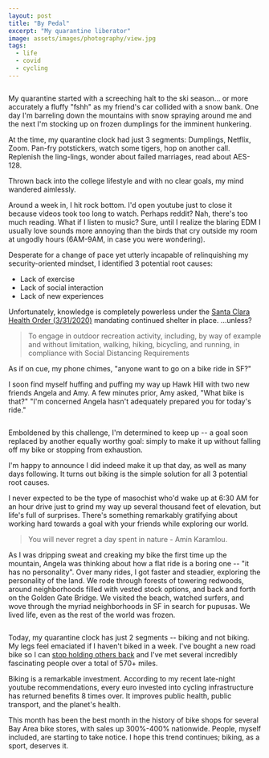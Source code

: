 ```yaml
---
layout: post
title: "By Pedal"
excerpt: "My quarantine liberator"
image: assets/images/photography/view.jpg
tags: 
  - life
  - covid
  - cycling
---
```


<span class="image fit"><img src="{{ site.url }}/assets/images/by-pedal/ggb.jpg" alt=""/></span>

My quarantine started with a screeching halt to the ski season... or more accurately a fluffy "fshh" as my friend's car collided with a snow bank. 
One day I'm barreling down the mountains with snow spraying around me and the next I'm stocking up on frozen dumplings for the imminent hunkering.

At the time, my quarantine clock had just 3 segments: Dumplings, Netflix, Zoom. Pan-fry potstickers, watch some tigers, hop on another call. 
Replenish the ling-lings, wonder about failed marriages, read about AES-128.

Thrown back into the college lifestyle and with no clear goals, my mind wandered aimlessly. 

Around a week in, I hit rock bottom. I'd open youtube just to close it because videos took too long to watch. Perhaps reddit? Nah,
there's too much reading. What if I listen to music? Sure, until I realize the blaring EDM I usually love sounds more annoying
than the birds that cry outside my room at ungodly hours (6AM-9AM, in case you were wondering).

Desperate for a change of pace yet utterly incapable of relinquishing my security-oriented mindset, I identified 3 potential root causes: 
* Lack of exercise
* Lack of social interaction
* Lack of new experiences

Unfortunately, knowledge is completely powerless under the
<a href="https://www.sccgov.org/sites/covid19/Pages/order-health-officer-033120.aspx" target="_blank">Santa Clara Health Order (3/31/2020)</a>
mandating continued shelter in place. ...unless?

<blockquote>
To engage in outdoor recreation activity, including, by way of example and without limitation, walking, hiking, bicycling, and running, in compliance with Social Distancing Requirements
</blockquote>

As if on cue, my phone chimes, "anyone want to go on a bike ride in SF?" 

I soon find myself huffing and puffing my way up Hawk Hill with two new friends Angela and Amy. 
A few minutes prior, Amy asked, "What bike is that?" "I'm concerned Angela hasn't adequately prepared you for today's ride."

<p><span class="image right"><img src="{{ site.url }}/assets/images/by-pedal/bike-house.jpg" alt=""/></span></p>


Emboldened by this challenge, I'm determined to keep up -- a goal soon replaced by another equally worthy goal: simply to make it up without falling off
my bike or stopping from exhaustion.

I'm happy to announce I did indeed make it up that day, as well as many days following. It turns out biking is the simple solution for all 3 potential root causes.

I never expected to be the type of masochist who'd wake up at 6:30 AM for an hour drive just to grind my way up several thousand feet of elevation, but life's 
full of surprises. There's something remarkably gratifying about working hard towards a goal with your friends while exploring our world.

<blockquote>You will never regret a day spent in nature - Amin Karamlou.</blockquote>

As I was dripping sweat and creaking my bike the first time up the mountain, Angela was thinking about how a flat ride is a boring one -- "it has no personality".
Over many rides, I got faster and steadier, exploring the personality of the land. We rode through forests of towering redwoods, around neighborhoods filled with vested stock options, and
back and forth on the Golden Gate Bridge. We visited the beach, watched surfers, and wove through the myriad neighborhoods in SF in search for pupusas.
We lived life, even as the rest of the world was frozen.

<div class="box alt">
    <div class="row 50% uniform">
        <div class="4u"><span class="image fit"><img src="{{ site.url }}/assets/images/by-pedal/ping-ko-hh.jpeg" alt=""/></span></div>
        <div class="4u"><span class="image fit"><img src="{{ site.url }}/assets/images/by-pedal/hh-2.jpg" alt=""/></span></div>
        <div class="4u"><span class="image fit"><img src="{{ site.url }}/assets/images/by-pedal/tiberon.jpg" alt=""/></span></div>
        <div class="3u"><span class="image fit"><img src="{{ site.url }}/assets/images/by-pedal/amy.jpg" alt=""/></span></div>
        <div class="5u"><span class="image fit"><img src="{{ site.url }}/assets/images/by-pedal/pupusas.jpg" alt=""/></span></div>
        <div class="4u"><span class="image fit"><img src="{{ site.url }}/assets/images/by-pedal/rylan.jpg" alt=""/></span></div>
    </div>
</div>

Today, my quarantine clock has just 2 segments -- biking and not biking. My legs feel emaciated if I haven't biked in a week. I've bought a new road bike so I can 
<a href="{{ site.url }}/stories/cycling-physics" target="_blank">stop holding others back</a> and I've met several incredibly fascinating people over a total of 570+ miles.

Biking is a remarkable investment. According to my recent late-night youtube recommendations, every euro invested into cycling infrastructure has returned benefits 8 times 
over. It improves public health, public transport, and the planet's health. 

This month has been the best month in the history of bike shops for several Bay Area bike stores, with sales up 300%-400% nationwide. 
People, myself included, are starting to take notice. I hope this trend continues; biking, as a sport, deserves it. 

<span class="image fit"><img src="{{ site.url }}/assets/images/by-pedal/beach.jpg" alt=""/></span>

